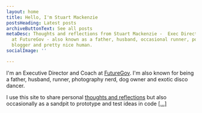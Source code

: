 ```yaml
---
layout: home
title: Hello, I'm Stuart Mackenzie
postsHeading: Latest posts
archiveButtonText: See all posts
metaDesc: Thoughts and reflections from Stuart Mackenzie -  Exec Director and coach
  at FutureGov - also known as a father, husband, occasional runner, podcaster, photographer,
  blogger and pretty nice human.
socialImage: ''

---
```

I'm an Executive Director and Coach at [FutureGov](https://www.wearefuturegov.com/). I'm also known for being a father, husband, runner, photography nerd, dog owner and exotic disco dancer.

I use this site to share personal [thoughts and reflections](https://hellostuxyzmaster.gatsbyjs.io/blog) but also occasionally as a sandpit to prototype and test ideas in code [\[...\]](/about "read more")